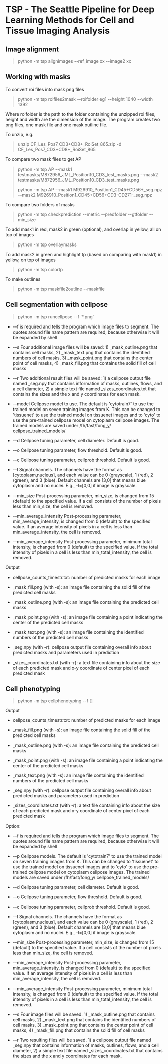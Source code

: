 # TSP - The Seattle Pipeline for Deep Learning Methods for Cell and Tissue Imaging Analysis

## Image alignment

> python -m tsp alignimages --ref_image xx  --image2 xx 

 
## Working with masks

To convert roi files into mask png files
> python -m tsp roifiles2mask --roifolder eg1 --height 1040 --width 1392 
> 
Where roifolder is the path to the folder containing the unzipped roi files, height and width are the dimension of the image. The program creates two png files, one mask file and one mask outline file. 

To unzip, e.g.

> unzip CF_Les_Pos7_CD3+CD8+_RoiSet_865.zip -d CF_Les_Pos7_CD3+CD8+_RoiSet_865 

To compare two mask files to get AP
> python -m tsp AP --mask1 testmasks/M872956_JML_Position10_CD3_test_masks.png --mask2  testmasks/M872956_JML_Position10_CD3_test_masks.png 
> 
> python -m tsp AP --mask1 M926910_Position1_CD45+CD56+_seg.npz --mask2 M926910_Position1_CD45+CD56+CD3-CD271-_seg.npz 

To compare two folders of masks
> python -m tsp checkprediction --metric   --predfolder   --gtfolder   --min_size

To add mask1 in red, mask2 in green (optional), and overlap in yellow, all on top of images
> python -m tsp overlaymasks

To add mask2 in green and highlight tp (based on comparing with mask1) in yellow, on top of images
> python -m tsp colortp

To make outlines
> python -m tsp maskfile2outline --maskfile 


## Cell segmentation with cellpose 
> python -m tsp runcellpose --f '*.png' 

- --f is required and tells the program which image files to segment. The quotes around file name pattern are required, because otherwise it will be expanded by shell

- --s Four additional image files will be saved: 1) _mask_outline.png that contains cell masks, 2) _mask_text.png that contains the identified numbers of cell masks, 3) _mask_point.png that contains the center point of cell masks, 4) _mask_fill.png that contains the solid fill of cell masks 

- --r Two additional result files will be saved: 1) a cellpose output file named _seg.npy that contains information of masks, outlines, flows, and a cell diameter, 2) a simple text file named _sizes_coordinates.txt that contains the sizes and the x and y coordinates for each mask. 

- --model Cellpose model to use. The default is 'cytotrain7' to use the trained model on seven training images from K. This can be changed to 'tissuenet' to use the trained model on tissuenet images and to 'cyto' to use the pre-trained cellpose model on cytoplasm cellpose images. The trained models are saved under /fh/fast/fong_y/ cellpose_trained_models/  

- --d Cellpose tuning parameter, cell diameter. Default is good. 

- --o Cellpose tuning parameter, flow threshold. Default is good.  

- --c Cellpose tuning parameter, cellprob threshold. Default is good. 

- --l Signal channels. The channels have the format as [cytoplasm,nucleus], and each value can be 0 (grayscale), 1 (red), 2 (green), and 3 (blue). Default channels are [3,0] that means blue cytoplasm and no nuclei. E.g., -l=[0,0] if image is grayscale. 

- --min_size Post-processing parameter, min_size, is changed from 15 (default) to the specified value. If a cell consists of the number of pixels less than min_size, the cell is removed. 

- --min_average_intensity Post-processing parameter, min_average_intensity, is changed from 0 (default) to the specified value. If an average intensity of pixels in a cell is less than min_average_intensity, the cell is removed. 

- --min_average_intensity Post-processing parameter, minimum total intensity, is changed from 0 (default) to the specified value. If the total intensity of pixels in a cell is less than min_total_intensity, the cell is removed. 

Output 
- cellpose_counts_timestr.txt: number of predicted masks for each image 

- _mask_fill.png (with -s): an image file containing the solid fill of the predicted cell masks 

- _mask_outline.png (with -s): an image file containing the predicted cell masks 

- _mask_point.png (with -s):  an image file containing a point indicating the center of the predicted cell masks 

- _mask_text.png (with -s): an image file containing the identified numbers of the predicted cell masks 

- _seg.npy (with -r): cellpose output file containing overall info about predicted masks and parameters used in prediction 

- _sizes_coordinates.txt (with -r): a text file containing info about the size of each predicted mask and x-y coordinate of center pixel of each predicted mask  



## Cell phenotyping 
> python -m tsp cellphenotyping --f []

Output 
- cellpose_counts_timestr.txt: number of predicted masks for each image 

- _mask_fill.png (with -s): an image file containing the solid fill of the predicted cell masks 

- _mask_outline.png (with -s): an image file containing the predicted cell masks 

- _mask_point.png (with -s):  an image file containing a point indicating the center of the predicted cell masks 

- _mask_text.png (with -s): an image file containing the identified numbers of the predicted cell masks 

- _seg.npy (with -r): cellpose output file containing overall info about predicted masks and parameters used in prediction 

- _sizes_coordinates.txt (with -r): a text file containing info about the size of each predicted mask and x-y coordinate of center pixel of each predicted mask  

Option: 
- --f is required and tells the program which image files to segment. The quotes around file name pattern are required, because otherwise it will be expanded by shell

- --p Cellpose models. The default is 'cytotrain7' to use the trained model on seven training images from K. This can be changed to 'tissuenet' to use the trained model on tissuenet images and to 'cyto' to use the pre-trained cellpose model on cytoplasm cellpose images. The trained models are saved under /fh/fast/fong_y/ cellpose_trained_models/  

- --d Cellpose tuning parameter, cell diameter. Default is good. 

- --o Cellpose tuning parameter, flow threshold. Default is good.  

- --c Cellpose tuning parameter, cellprob threshold. Default is good. 

- --l Signal channels. The channels have the format as [cytoplasm,nucleus], and each value can be 0 (grayscale), 1 (red), 2 (green), and 3 (blue). Default channels are [3,0] that means blue cytoplasm and no nuclei. E.g., -l=[0,0] if image is grayscale. 

- --min_size Post-processing parameter, min_size, is changed from 15 (default) to the specified value. If a cell consists of the number of pixels less than min_size, the cell is removed. 

- --min_average_intensity Post-processing parameter, min_average_intensity, is changed from 0 (default) to the specified value. If an average intensity of pixels in a cell is less than min_average_intensity, the cell is removed. 

- --min_average_intensity Post-processing parameter, minimum total intensity, is changed from 0 (default) to the specified value. If the total intensity of pixels in a cell is less than min_total_intensity, the cell is removed. 

- --s Four image files will be saved. 1) _mask_outline.png that contains cell masks, 2) _mask_text.png that contains the identified numbers of cell masks, 3) _mask_point.png that contains the center point of cell masks, 4) _mask_fill.png that contains the solid fill of cell masks 

- --r Two resulting files will be saved. 1) a cellpose output file named _seg.npy that contains information of masks, outlines, flows, and a cell diameter, 2) a simple text file named _sizes_coordinates.txt that contains the sizes and the x and y coordinates for each mask. 


